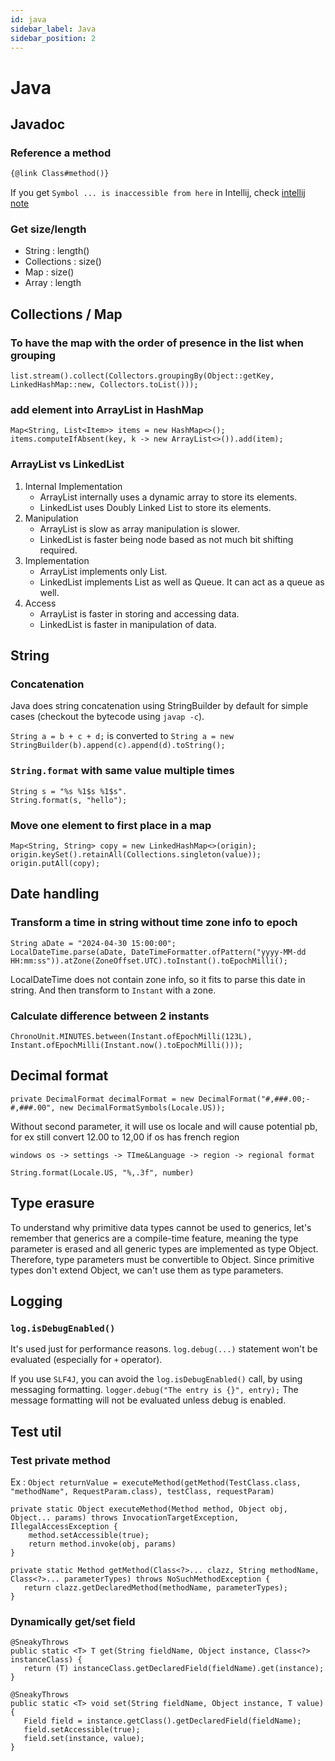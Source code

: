 ```yaml
---
id: java
sidebar_label: Java
sidebar_position: 2
---
```

# Java

## Javadoc

### Reference a method
```javadoc
{@link Class#method()}
```
If you get `Symbol ... is inaccessible from here` in Intellij, check [intellij note](https://zenan-xu.github.io/docs/intellij#settings)

### Get size/length
- String : length()
- Collections : size()
- Map : size()
- Array : length

## Collections / Map

### To have the map with the order of presence in the list when grouping
```
list.stream().collect(Collectors.groupingBy(Object::getKey, LinkedHashMap::new, Collectors.toList()));
```

### add element into ArrayList in HashMap
```
Map<String, List<Item>> items = new HashMap<>();
items.computeIfAbsent(key, k -> new ArrayList<>()).add(item);
```

### ArrayList vs LinkedList
1. Internal Implementation
    * ArrayList internally uses a dynamic array to store its elements.
    * LinkedList uses Doubly Linked List to store its elements.
2. Manipulation
    * ArrayList is slow as array manipulation is slower.
    * LinkedList is faster being node based as not much bit shifting required.
3. Implementation
    * ArrayList implements only List. 
    * LinkedList implements List as well as Queue. It can act as a queue as well.
4. Access
    * ArrayList is faster in storing and accessing data.
    * LinkedList is faster in manipulation of data.

## String

### Concatenation
Java does string concatenation using StringBuilder by default for simple cases (checkout the bytecode using `javap -c`).

`String a = b + c + d;` is converted to `String a = new StringBuilder(b).append(c).append(d).toString();`

### `String.format` with same value multiple times

```
String s = "%s %1$s %1$s".
String.format(s, "hello");
```

### Move one element to first place in a map
```
Map<String, String> copy = new LinkedHashMap<>(origin);
origin.keySet().retainAll(Collections.singleton(value));
origin.putAll(copy);
```

## Date handling

### Transform a time in string without time zone info to epoch
```
String aDate = "2024-04-30 15:00:00";
LocalDateTime.parse(aDate, DateTimeFormatter.ofPattern("yyyy-MM-dd HH:mm:ss")).atZone(ZoneOffset.UTC).toInstant().toEpochMilli();
```
LocalDateTime does not contain zone info, so it fits to parse this date in string. And then transform to `Instant` with a zone.

### Calculate difference between 2 instants
```
ChronoUnit.MINUTES.between(Instant.ofEpochMilli(123L), Instant.ofEpochMilli(Instant.now().toEpochMilli()));
```

## Decimal format 

```
private DecimalFormat decimalFormat = new DecimalFormat("#,###.00;-#,###.00", new DecimalFormatSymbols(Locale.US));
```
Without second parameter, it will use os locale and will cause potential pb, for ex still convert 12.00 to 12,00 if os has french region

`windows os -> settings -> TIme&Language -> region -> regional format`

`String.format(Locale.US, "%,.3f", number)`

## Type erasure
To understand why primitive data types cannot be used to generics, let's remember that generics are a compile-time feature, meaning the type parameter is erased and all generic types are implemented as type Object.
Therefore, type parameters must be convertible to Object. Since primitive types don't extend Object, we can't use them as type parameters.

## Logging

### `log.isDebugEnabled()`
It's used just for performance reasons. `log.debug(...)` statement won't be evaluated (especially for `+` operator).

If you use `SLF4J`, you can avoid the `log.isDebugEnabled()` call, by using messaging formatting.
`logger.debug("The entry is {}", entry);` The message formatting will not be evaluated unless debug is enabled.

## Test util

### Test private method
Ex : `Object returnValue = executeMethod(getMethod(TestClass.class, "methodName", RequestParam.class), testClass, requestParam)`
```
private static Object executeMethod(Method method, Object obj, Object... params) throws InvocationTargetException, IllegalAccessException {
    method.setAccessible(true);
    return method.invoke(obj, params)
}

private static Method getMethod(Class<?>... clazz, String methodName, Class<?>... parameterTypes) throws NoSuchMethodException {
   return clazz.getDeclaredMethod(methodName, parameterTypes);
}
```

### Dynamically get/set field
```
@SneakyThrows
public static <T> T get(String fieldName, Object instance, Class<?> instanceClass) {
   return (T) instanceClass.getDeclaredField(fieldName).get(instance);
}

@SneakyThrows
public static <T> void set(String fieldName, Object instance, T value) {
   Field field = instance.getClass().getDeclaredField(fieldName);
   field.setAccessible(true);
   field.set(instance, value);
}
```
